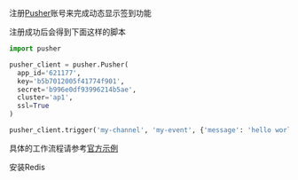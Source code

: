 注册[Pusher](https://pusher.com/tutorials/live-dashboard-python)账号来完成动态显示签到功能

注册成功后会得到下面这样的脚本

```python
import pusher

pusher_client = pusher.Pusher(
  app_id='621177',
  key='b5b7012005f41774f901',
  secret='b996e0df93996214b5ae',
  cluster='ap1',
  ssl=True
)

pusher_client.trigger('my-channel', 'my-event', {'message': 'hello world'})
```

具体的工作流程请参考[官方示例](https://pusher.com/tutorials/todo-app-flask/)

安装Redis
